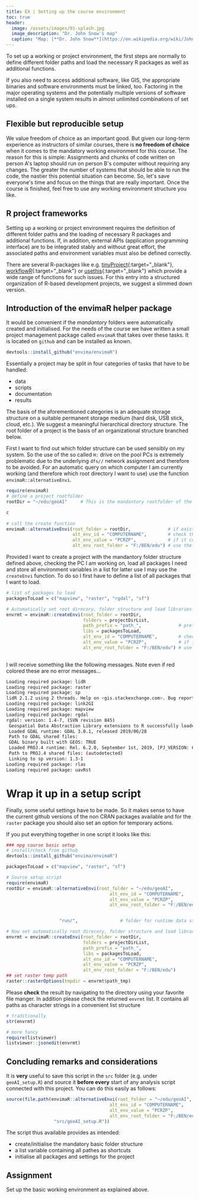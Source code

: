 ```yaml
--- 
title: EX | Setting up the course environment 
toc: true
header:
  image: /assets/images/01-splash.jpg
  image_description: "Dr. John Snow's map"
  caption: "Map: [**Dr. John Snow**](https://en.wikipedia.org/wiki/John_Snow) [Wellcome Library via wikimedia](https://w.wiki/QtV)"
---
```


To set up a working or project environment, the first steps are normally to define different folder paths and load the necessary R packages as well as additional functions. 
<!--more-->
If you also need to access additional software, like GIS, the appropriate binaries and software environments must be linked, too. Factoring in the major operating systems and the potentially multiple versions of software installed on a single system results in almost unlimited combinations of set ups.

## Flexible but reproducible setup

We value freedom of choice as an important good. But given our long-term experience as instructors of similar courses, there is **no freedom of choice** when it comes to the mandatory working environment for this course. The reason for this is simple: Assignments and chunks of code written on person A's laptop should run on person B's computer without requiring any changes. The greater the number of systems that should be able to run the code, the nastier this potential situation can become. So, let's save everyone's time and focus on the things that are really important. Once the course is finished, feel free to use any working environment structure you like.

## R project frameworks
Setting up a working or project environment requires the definition of different folder paths and the loading of necessary R packages and additional functions. If, in addition, external APIs (application programming interface) are to be integrated stably and without great effort, the associated paths and environment variables must also be defined correctly. 

There are several R-packages like e.g. [tinyProject](https://github.com/FrancoisGuillem/tinyProject){:target="_blank"},  [workflowR](https://jdblischak.github.io/workflowr/){:target="_blank"} or [usethis](https://usethis.r-lib.org/){:target="_blank"}  which provide a wide range of functions for such issues. For this entry into a structured organization of R-based development projects, we suggest a slimmed down version. 

## Introduction of the envimaR helper package 
It would be convenient if the *mandantory* folders were automatically created and initialised. For the needs of the course we have written a small project management package called `envimaR` that takes over these tasks. It is located on `github` and can be installed as known.

```r
devtools::install_github("envima/envimaR")
```

Essentially a project may be split in four categories of tasks that have to be handled:

- data 
- scripts
- documentation
- results


The basis of the aforementioned categories is an adequate storage structure on a suitable permanent storage medium (hard disk, USB stick, cloud, etc.). We suggest a meaningful hierarchical directory structure. The root folder of a project is the basis of an organizational structure branched below.



First I want to find out which folder structure can be used sensibly on my system. So the use of the so called `H:` drive on the pool PCs is extremely problematic due to the underlying `dfs//` network assignment and therefore to be avoided. For an automatic query on which computer I am currently working (and therefore which root directory I want to use) use the function `envimaR::alternativeEnvi`. 

```r
require(envimaR)
# define a project rootfolder
rootDir = "~/edu/geoAI"     # This is the mandantory rootfolder of the whole project 

c
              
# call the create function
envimaR::alternativeEnvi(root_folder = rootDir,              # if exist this is the root dir 
                         alt_env_id = "COMPUTERNAME",        # check the environment varialbe "COMPUTERNAME"
                         alt_env_value = "PCRZP",            # if it contains the string "PCRZP" (e.g. PUM-Pool-PC)
                         alt_env_root_folder = "F:/BEN/edu") # use the alternative rootfolder
```


Provided I want to create a project with the mandantory folder structure defined above, checking the PC I am working on, load all packages I need  and store all environment variables in a list for latter use  I may use the `createEnvi` function. To do so I first have to define a list of all packages that I want to load. 

```r
# list of packages to load
packagesToLoad = c("mapview", "raster", "rgdal", "sf")

# Automatically set root direcory, folder structure and load libraries
envrmt = envimaR::createEnvi(root_folder = rootDir,
                             folders = projectDirList,
                             path_prefix = "path_",              # prefix to all path variables that are created 
                             libs = packagesToLoad,                        # list of R-packages that should be loaded
                             alt_env_id = "COMPUTERNAME",        # check the environment varialbe "COMPUTERNAME"
                             alt_env_value = "PCRZP",            # if it contains the string "PCRZP" (e.g. local PC-Pools)
                             alt_env_root_folder = "F:/BEN/edu") # use the alternative rootfolder
                         

```

I will receive something like the following messages. Note even if red colored these are no error messages...


```bash
Loading required package: lidR
Loading required package: raster
Loading required package: sp
lidR 2.1.2 using 2 threads. Help on <gis.stackexchange.com>. Bug report on <github.com/Jean-Romain/lidR>.
Loading required package: link2GI
Loading required package: mapview
Loading required package: rgdal
rgdal: version: 1.4-7, (SVN revision 845)
 Geospatial Data Abstraction Library extensions to R successfully loaded
 Loaded GDAL runtime: GDAL 3.0.1, released 2019/06/28
 Path to GDAL shared files: 
 GDAL binary built with GEOS: TRUE 
 Loaded PROJ.4 runtime: Rel. 6.2.0, September 1st, 2019, [PJ_VERSION: 620]
 Path to PROJ.4 shared files: (autodetected)
 Linking to sp version: 1.3-1 
Loading required package: rlas
Loading required package: uavRst
```

# Wrap it up in a setup script

Finally, some useful settings have to be made. So it makes sense to have the current github versions of the non CRAN packages available and for the `raster` package you should also set an option for temporary actions.

If you put everything together in one script it looks like this:


```r
### mpg course basic setup
# install/check from github
devtools::install_github("envima/envimaR")

packagesToLoad = c("mapview", "raster", "sf")

# Source setup script
require(envimaR)
rootDir = envimaR::alternativeEnvi(root_folder = "~/edu/geoAI",
                                       alt_env_id = "COMPUTERNAME",
                                       alt_env_value = "PCRZP",
                                       alt_env_root_folder = "F:/BEN/edu")


                    "run/",                # folder for runtime data storage

# Now set automatically root direcory, folder structure and load libraries
envrmt = envimaR::createEnvi(root_folder = rootDir,
                             folders = projectDirList,
                             path_prefix = "path_",
                             libs = packagesToLoad,
                             alt_env_id = "COMPUTERNAME",
                             alt_env_value = "PCRZP",
                             alt_env_root_folder = "F:/BEN/edu")
## set raster temp path
raster::rasterOptions(tmpdir = envrmt$path_tmp)
```

Please **check** the result by navigating to the directory using your favorite file manger. In addition please check the returned `envrmt` list. It contains all paths as character strings in a convenient  list structure

```r
# traditionally
str(envrmt)

# more fancy
require(listviewer)
listviewer::jsonedit(envrmt)  
```

## Concluding remarks and considerations
It is **very** useful to save this script in the `src` folder (e.g. under `geoAI_setup.R`) and source it **before every** start of any analysis script connected with this project. You can do this easily as follows:

```r
source(file.path(envimaR::alternativeEnvi(root_folder = "~/edu/geoAI",
                                       alt_env_id = "COMPUTERNAME",
                                       alt_env_value = "PCRZP",
                                       alt_env_root_folder = "F:/BEN/edu"),
                  "src/geoAI_setup.R"))
```

The script thus available provides as intended:

- create/initialise the mandatory basic folder structure 
- a list variable containing all pathes as shortcuts  
- initialise all packages and settings for the project


## Assignment
Set up the basic working environment as explained above. 
